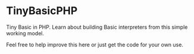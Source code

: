 # TinyBasicPHP
Tiny Basic in PHP. Learn about building Basic interpreters from this simple working model.

Feel free to help improve this here or just get the code for your own use.
